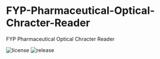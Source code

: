 # FYP-Pharmaceutical-Optical-Chracter-Reader
FYP Pharmaceutical Optical Chracter Reader

![license](https://img.shields.io/github/license/Arekku21/FYP-Pharmaceutical-Optical-Chracter-Reader?style=for-the-badge)
![release](https://img.shields.io/github/release/Arekku21/FYP-Pharmaceutical-Optical-Chracter-Reader?style=for-the-badge?style=for-the-badge?color=success)
